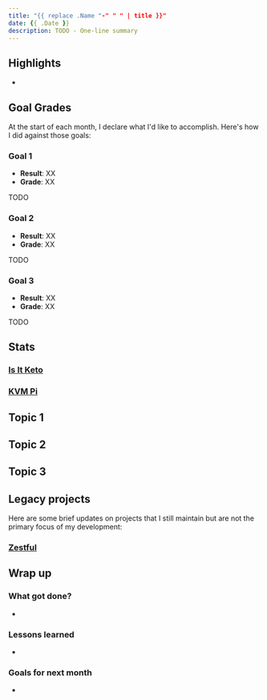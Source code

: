 ```yaml
---
title: "{{ replace .Name "-" " " | title }}"
date: {{ .Date }}
description: TODO - One-line summary
---
```


## Highlights

*

## Goal Grades

At the start of each month, I declare what I'd like to accomplish. Here's how I did against those goals:

### Goal 1

* **Result**: XX
* **Grade**: XX

TODO

### Goal 2

* **Result**: XX
* **Grade**: XX

TODO

### Goal 3

* **Result**: XX
* **Grade**: XX

TODO

## Stats

### [Is It Keto](https://isitketo.org)

### [KVM Pi](https://kvmpi.com)

## Topic 1

## Topic 2

## Topic 3

## Legacy projects

Here are some brief updates on projects that I still maintain but are not the primary focus of my development:

### [Zestful](https://zestfuldata.com)

## Wrap up

### What got done?

*

### Lessons learned

*

### Goals for next month

*